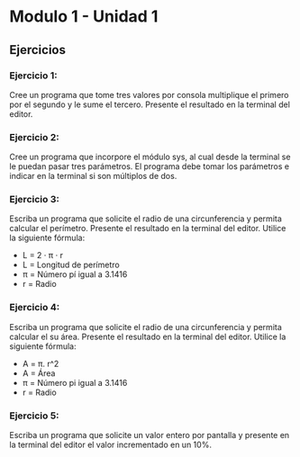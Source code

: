 # Modulo 1 - Unidad 1

## Ejercicios

### Ejercicio 1:
Cree un programa que tome tres valores por consola multiplique el primero por el segundo
y le sume el tercero. Presente el resultado en la terminal del editor.

### Ejercicio 2:
Cree un programa que incorpore el módulo sys, al cual desde la terminal se le puedan
pasar tres parámetros. El programa debe tomar los parámetros e indicar en la terminal si
son múltiplos de dos.

### Ejercicio 3:
Escriba un programa que solicite el radio de una circunferencia y permita calcular el
perímetro. Presente el resultado en la terminal del editor.
Utilice la siguiente fórmula:
* L = 2 · π · r
* L = Longitud de perímetro
* π = Número pí igual a 3.1416
* r = Radio

### Ejercicio 4:
Escriba un programa que solicite el radio de una circunferencia y permita calcular el su
área. Presente el resultado en la terminal del editor.
Utilice la siguiente fórmula:
* A = π. r^2
* A = Área
* π = Número pi igual a 3.1416
* r = Radio

### Ejercicio 5:
Escriba un programa que solicite un valor entero por pantalla y presente en la terminal del
editor el valor incrementado en un 10%.
